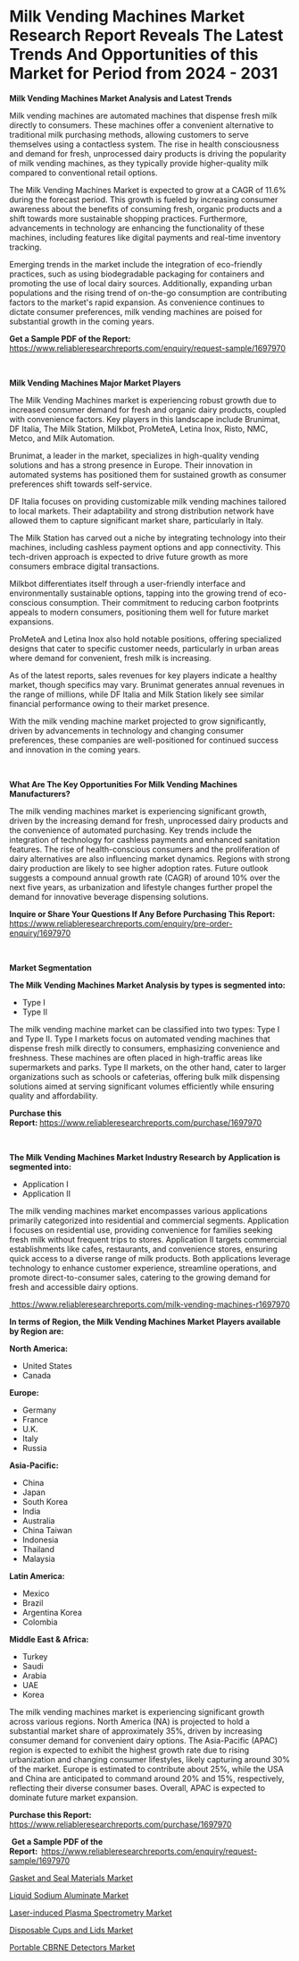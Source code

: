 <p><h1>Milk Vending Machines Market Research Report Reveals The Latest Trends And Opportunities of this Market for Period from 2024 - 2031</h1></p><p><strong>Milk Vending Machines Market Analysis and Latest Trends</strong></p>
<p><p>Milk vending machines are automated machines that dispense fresh milk directly to consumers. These machines offer a convenient alternative to traditional milk purchasing methods, allowing customers to serve themselves using a contactless system. The rise in health consciousness and demand for fresh, unprocessed dairy products is driving the popularity of milk vending machines, as they typically provide higher-quality milk compared to conventional retail options.</p><p>The Milk Vending Machines Market is expected to grow at a CAGR of 11.6% during the forecast period. This growth is fueled by increasing consumer awareness about the benefits of consuming fresh, organic products and a shift towards more sustainable shopping practices. Furthermore, advancements in technology are enhancing the functionality of these machines, including features like digital payments and real-time inventory tracking.</p><p>Emerging trends in the market include the integration of eco-friendly practices, such as using biodegradable packaging for containers and promoting the use of local dairy sources. Additionally, expanding urban populations and the rising trend of on-the-go consumption are contributing factors to the market's rapid expansion. As convenience continues to dictate consumer preferences, milk vending machines are poised for substantial growth in the coming years.</p></p>
<p><strong>Get a Sample PDF of the Report:&nbsp;</strong> <a href="https://www.reliableresearchreports.com/enquiry/request-sample/1697970?utm_campaign=116&utm_medium=2&utm_source=Github&utm_content=ia&utm_term=04102024&utm_id=milk-vending-machines">https://www.reliableresearchreports.com/enquiry/request-sample/1697970</a></p>
<p>&nbsp;</p>
<p><strong>Milk Vending Machines Major Market Players</strong></p>
<p><p>The Milk Vending Machines market is experiencing robust growth due to increased consumer demand for fresh and organic dairy products, coupled with convenience factors. Key players in this landscape include Brunimat, DF Italia, The Milk Station, Milkbot, ProMeteA, Letina Inox, Risto, NMC, Metco, and Milk Automation.</p><p>Brunimat, a leader in the market, specializes in high-quality vending solutions and has a strong presence in Europe. Their innovation in automated systems has positioned them for sustained growth as consumer preferences shift towards self-service.</p><p>DF Italia focuses on providing customizable milk vending machines tailored to local markets. Their adaptability and strong distribution network have allowed them to capture significant market share, particularly in Italy.</p><p>The Milk Station has carved out a niche by integrating technology into their machines, including cashless payment options and app connectivity. This tech-driven approach is expected to drive future growth as more consumers embrace digital transactions.</p><p>Milkbot differentiates itself through a user-friendly interface and environmentally sustainable options, tapping into the growing trend of eco-conscious consumption. Their commitment to reducing carbon footprints appeals to modern consumers, positioning them well for future market expansions.</p><p>ProMeteA and Letina Inox also hold notable positions, offering specialized designs that cater to specific customer needs, particularly in urban areas where demand for convenient, fresh milk is increasing.</p><p>As of the latest reports, sales revenues for key players indicate a healthy market, though specifics may vary. Brunimat generates annual revenues in the range of millions, while DF Italia and Milk Station likely see similar financial performance owing to their market presence.</p><p>With the milk vending machine market projected to grow significantly, driven by advancements in technology and changing consumer preferences, these companies are well-positioned for continued success and innovation in the coming years.</p></p>
<p>&nbsp;</p>
<p><strong>What Are The Key Opportunities For Milk Vending Machines Manufacturers?</strong></p>
<p><p>The milk vending machines market is experiencing significant growth, driven by the increasing demand for fresh, unprocessed dairy products and the convenience of automated purchasing. Key trends include the integration of technology for cashless payments and enhanced sanitation features. The rise of health-conscious consumers and the proliferation of dairy alternatives are also influencing market dynamics. Regions with strong dairy production are likely to see higher adoption rates. Future outlook suggests a compound annual growth rate (CAGR) of around 10% over the next five years, as urbanization and lifestyle changes further propel the demand for innovative beverage dispensing solutions.</p></p>
<p><strong>Inquire or Share Your Questions If Any Before Purchasing This Report:</strong> <a href="https://www.reliableresearchreports.com/enquiry/pre-order-enquiry/1697970?utm_campaign=116&utm_medium=2&utm_source=Github&utm_content=ia&utm_term=04102024&utm_id=milk-vending-machines">https://www.reliableresearchreports.com/enquiry/pre-order-enquiry/1697970</a></p>
<p>&nbsp;</p>
<p><strong>Market Segmentation</strong></p>
<p><strong>The Milk Vending Machines Market Analysis by types is segmented into:</strong></p>
<p><ul><li>Type I</li><li>Type II</li></ul></p>
<p><p>The milk vending machine market can be classified into two types: Type I and Type II. Type I markets focus on automated vending machines that dispense fresh milk directly to consumers, emphasizing convenience and freshness. These machines are often placed in high-traffic areas like supermarkets and parks. Type II markets, on the other hand, cater to larger organizations such as schools or cafeterias, offering bulk milk dispensing solutions aimed at serving significant volumes efficiently while ensuring quality and affordability.</p></p>
<p><strong>Purchase this Report:&nbsp;</strong><a href="https://www.reliableresearchreports.com/purchase/1697970?utm_campaign=116&utm_medium=2&utm_source=Github&utm_content=ia&utm_term=04102024&utm_id=milk-vending-machines">https://www.reliableresearchreports.com/purchase/1697970</a></p>
<p>&nbsp;</p>
<p><strong>The Milk Vending Machines Market Industry Research by Application is segmented into:</strong></p>
<p><ul><li>Application I</li><li>Application II</li></ul></p>
<p><p>The milk vending machines market encompasses various applications primarily categorized into residential and commercial segments. Application I focuses on residential use, providing convenience for families seeking fresh milk without frequent trips to stores. Application II targets commercial establishments like cafes, restaurants, and convenience stores, ensuring quick access to a diverse range of milk products. Both applications leverage technology to enhance customer experience, streamline operations, and promote direct-to-consumer sales, catering to the growing demand for fresh and accessible dairy options.</p></p>
<p><a href="https://www.reliableresearchreports.com/milk-vending-machines-r1697970?utm_campaign=116&utm_medium=2&utm_source=Github&utm_content=ia&utm_term=04102024&utm_id=milk-vending-machines">&nbsp;https://www.reliableresearchreports.com/milk-vending-machines-r1697970</a></p>
<p><strong>In terms of Region, the Milk Vending Machines Market Players available by Region are:</strong></p>
<p>
    <p> <strong> North America: </strong>
        <ul>
            <li>United States</li>
            <li>Canada</li>
        </ul>
        </p> 
    <p> <strong> Europe: </strong>
        <ul>
            <li>Germany</li>
            <li>France</li>
            <li>U.K.</li>
            <li>Italy</li>
            <li>Russia</li>
        </ul>
        </p> 
    <p> <strong> Asia-Pacific: </strong>
        <ul>
            <li>China</li>
            <li>Japan</li>
            <li>South Korea</li>
            <li>India</li>
            <li>Australia</li>
            <li>China Taiwan</li>
            <li>Indonesia</li>
            <li>Thailand</li>
            <li>Malaysia</li>
        </ul>
        </p> 
    <p> <strong> Latin America: </strong>
        <ul>
            <li>Mexico</li>
            <li>Brazil</li>
            <li>Argentina Korea</li>
            <li>Colombia</li>
        </ul>
        </p> 
    <p> <strong> Middle East & Africa: </strong>
        <ul>
            <li>Turkey</li>
            <li>Saudi</li>
            <li>Arabia</li>
            <li>UAE</li>
            <li>Korea</li>
        </ul>
    </p>
    </p>
<p><p>The milk vending machines market is experiencing significant growth across various regions. North America (NA) is projected to hold a substantial market share of approximately 35%, driven by increasing consumer demand for convenient dairy options. The Asia-Pacific (APAC) region is expected to exhibit the highest growth rate due to rising urbanization and changing consumer lifestyles, likely capturing around 30% of the market. Europe is estimated to contribute about 25%, while the USA and China are anticipated to command around 20% and 15%, respectively, reflecting their diverse consumer bases. Overall, APAC is expected to dominate future market expansion.</p></p>
<p><strong>Purchase this Report: </strong><a href="https://www.reliableresearchreports.com/purchase/1697970?utm_campaign=116&utm_medium=2&utm_source=Github&utm_content=ia&utm_term=04102024&utm_id=milk-vending-machines">https://www.reliableresearchreports.com/purchase/1697970</a></p>
<p>&nbsp;<strong>Get a Sample PDF of the Report:&nbsp;&nbsp;</strong><a href="https://www.reliableresearchreports.com/enquiry/request-sample/1697970?utm_campaign=116&utm_medium=2&utm_source=Github&utm_content=ia&utm_term=04102024&utm_id=milk-vending-machines">https://www.reliableresearchreports.com/enquiry/request-sample/1697970</a></p>
<p><strong></strong></p>
<p><p><a href="https://www.linkedin.com/pulse/market-insights-global-gasket-seal-materials-forecast-innovation-lilnf?utm_campaign=116&utm_medium=2&utm_source=Github&utm_content=ia&utm_term=04102024&utm_id=milk-vending-machines">Gasket and Seal Materials Market</a></p><p><a href="https://www.linkedin.com/pulse/competitive-intelligence-liquid-sodium-aluminate-market-key-csdxf?utm_campaign=116&utm_medium=2&utm_source=Github&utm_content=ia&utm_term=04102024&utm_id=milk-vending-machines">Liquid Sodium Aluminate Market</a></p><p><a href="https://github.com/JakirUddin651/Market-Research-Report-List-1/blob/main/laser-induced-plasma-spectrometry-market.md?utm_campaign=116&utm_medium=2&utm_source=Github&utm_content=ia&utm_term=04102024&utm_id=milk-vending-machines">Laser-induced Plasma Spectrometry Market</a></p><p><a href="https://www.linkedin.com/pulse/disposable-cups-lids-market-ecosystem-competitive-landscape-strategic-scmaf?utm_campaign=116&utm_medium=2&utm_source=Github&utm_content=ia&utm_term=04102024&utm_id=milk-vending-machines">Disposable Cups and Lids Market</a></p><p><a href="https://github.com/BesaLoshi2000/Market-Research-Report-List-1/blob/main/portable-cbrne-detectors-market.md?utm_campaign=116&utm_medium=2&utm_source=Github&utm_content=ia&utm_term=04102024&utm_id=milk-vending-machines">Portable CBRNE Detectors Market</a></p></p>